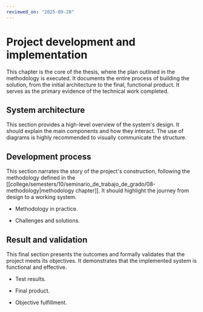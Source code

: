 ```yaml
---
reviewed_on: "2025-09-28"
---
```


# Project development and implementation

This chapter is the core of the thesis, where the plan outlined in the methodology is executed. It documents the entire process of building the solution, from the initial architecture to the final, functional product. It serves as the primary evidence of the technical work completed.

## System architecture

This section provides a high-level overview of the system's design. It should explain the main components and how they interact. The use of diagrams is highly recommended to visually communicate the structure.

## Development process

This section narrates the story of the project's construction, following the methodology defined in the [[college/semesters/10/seminario_de_trabajo_de_grado/08-methodology|methodology chapter]]. It should highlight the journey from design to a working system.

- Methodology in practice.

- Challenges and solutions.

## Result and validation

This final section presents the outcomes and formally validates that the project meets its objectives. It demonstrates that the implemented system is functional and effective.

- Test results.

- Final product.

- Objective fulfillment.
